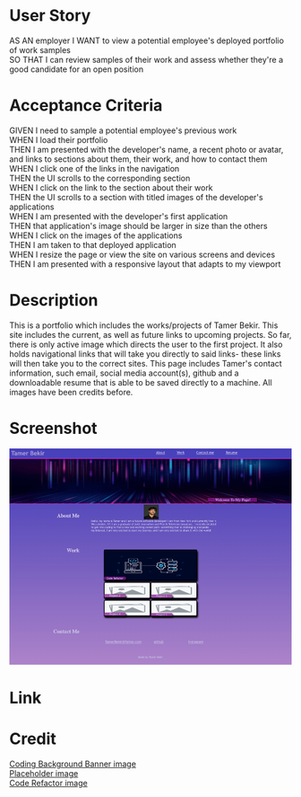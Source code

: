 # User Story

AS AN employer I WANT to view a potential employee's deployed portfolio of work samples<br>
SO THAT I can review samples of their work and assess whether they're a good candidate for an open position<br>

# Acceptance Criteria

GIVEN I need to sample a potential employee's previous work<br>
WHEN I load their portfolio<br>
THEN I am presented with the developer's name, a recent photo or avatar, and links to sections about them, their work, and how to contact them<br>
WHEN I click one of the links in the navigation<br>
THEN the UI scrolls to the corresponding section<br>
WHEN I click on the link to the section about their work<br>
THEN the UI scrolls to a section with titled images of the developer's applications<br>
WHEN I am presented with the developer's first application<br>
THEN that application's image should be larger in size than the others<br>
WHEN I click on the images of the applications<br>
THEN I am taken to that deployed application<br>
WHEN I resize the page or view the site on various screens and devices<br>
THEN I am presented with a responsive layout that adapts to my viewport<br>

# Description
This is a portfolio which includes the works/projects of Tamer Bekir. This site includes the current, as well as future links to upcoming projects. So far, there is only active image which directs the user to the first project. It also holds navigational links that will take you directly to said links- these links will then take you to the correct sites. This page includes Tamer's contact information, such email, social media account(s), github and a downloadable resume that is able to be saved directly to a machine. All images have been credits before. 

# Screenshot
![Tamer Protfolio screenshot](<Screenshot 2023-12-20 at 23.13.04.png>)


# Link


# Credit 
<a href="https://www.freepik.com/free-vector/stream-binary-code-design_13311414.htm#query=coding%20background&position=3&from_view=keyword&track=ais&uuid=fbbf6d6c-fa9a-4fdc-b4f6-cfae61b3f8f5" target="_blank">Coding Background Banner image</a><br>
<a href="https://www.stickergenius.com/shop/custom-bag-stickers-any-size/" target="_blank">Placeholder image</a><br>
<a href="https://www.axelerant.com/blog/code-refactoring-101-quick-guide-get-started" target="_blank">Code Refactor image</a><br>

